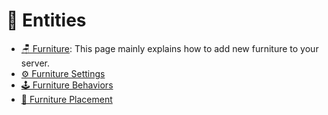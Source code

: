 # 🐘 Entities

- [🪑 Furniture](/xiaomomi-plugins/craftengine/plugin-wiki/craftengine/add-new-contents/entities/furniture.md): This page mainly explains how to add new furniture to your server.
- [⚙️ Furniture Settings](/xiaomomi-plugins/craftengine/plugin-wiki/craftengine/add-new-contents/entities/furniture/furniture-settings.md)
- [🕹️ Furniture Behaviors](/xiaomomi-plugins/craftengine/plugin-wiki/craftengine/add-new-contents/entities/furniture/furniture-behaviors.md)
- [📍 Furniture Placement](/xiaomomi-plugins/craftengine/plugin-wiki/craftengine/add-new-contents/entities/furniture/furniture-placement.md)
